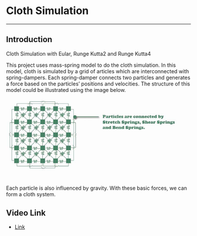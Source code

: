# Cloth Simulation
---
## Introduction
Cloth Simulation with Eular, Runge Kutta2 and Runge Kutta4


This project uses mass-spring model to do the cloth simulation.
In this model, cloth is simulated by a grid of articles which are interconnected with spring-dampers.
Each spring-damper connects two particles and generates a force based on the particles’ positions and velocities. The structure of this model could be illustrated using the image below.
![](cloth-configure.png)

Each particle is also influenced by gravity. With these basic forces, we can form a cloth system.

## Video Link
* [Link](https://youtu.be/p2jU4Dcgj5I)
